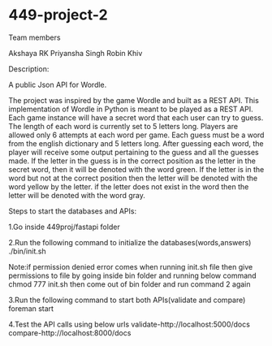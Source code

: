 # 449-project-2

Team members

Akshaya RK
Priyansha Singh
Robin Khiv


Description:

A public Json API for Wordle. 

The project was inspired by the game Wordle and built as a REST API. This implementation of Wordle in Python is meant to be played as a REST API. Each game instance will have a secret word that each user can try to guess. The length of each word is currently set to 5 letters long. Players are allowed only 6 attempts at each word per game. Each guess must be a word from the english dictionary and 5 letters long. After guessing each word, the player will receive some output pertaining to the guess and all the guesses made. If the letter in the guess is in the correct position as the letter in the secret word, then it will be denoted with the word green. If the letter is in the word but not at the correct position then the letter will be denoted with the word yellow by the letter. if the letter does not exist in the word then the letter will be denoted with the word gray. 

Steps to start the databases and APIs:

1.Go inside 449proj/fastapi folder

2.Run the following command to initialize the databases(words,answers)
    ./bin/init.sh

Note:if permission denied error comes when running init.sh file then give permissions to file by going inside bin folder and running below command
 chmod 777 init.sh
 then come out of bin folder and run command 2 again
 
3.Run the following command to start both APIs(validate and compare)
    foreman start

4.Test the API calls using below urls
validate-http://localhost:5000/docs
compare-http://localhost:8000/docs